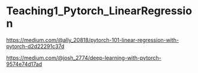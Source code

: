 # Teaching1_Pytorch_LinearRegression

https://medium.com/@ally_20818/pytorch-101-linear-regression-with-pytorch-d2d22291c37d

https://medium.com/@josh_2774/deep-learning-with-pytorch-9574e74d17ad
